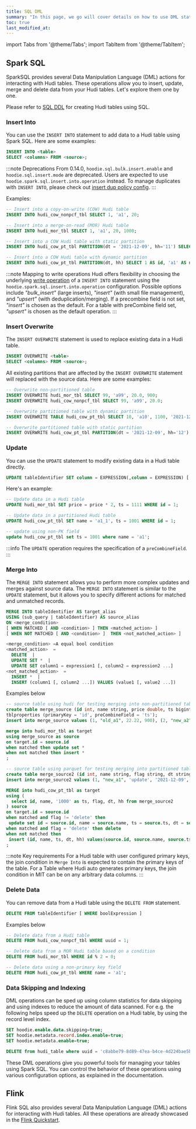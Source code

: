 ```yaml
---
title: SQL DML
summary: "In this page, we go will cover details on how to use DML statements on Hudi tables."
toc: true
last_modified_at: 
---
```

import Tabs from '@theme/Tabs';
import TabItem from '@theme/TabItem';

## Spark SQL

SparkSQL provides several Data Manipulation Language (DML) actions for interacting with Hudi tables. These operations allow you to insert, update, merge and delete data 
from your Hudi tables. Let's explore them one by one.

Please refer to [SQL DDL](/docs/sql_ddl) for creating Hudi tables using SQL.

### Insert Into

You can use the `INSERT INTO` statement to add data to a Hudi table using Spark SQL. Here are some examples:

```sql
INSERT INTO <table> 
SELECT <columns> FROM <source>;
```

:::note Deprecations
From 0.14.0, `hoodie.sql.bulk.insert.enable` and `hoodie.sql.insert.mode` are deprecated. Users are expected to use `hoodie.spark.sql.insert.into.operation` instead.
To manage duplicates with `INSERT INTO`, please check out [insert dup policy config](/docs/next/configurations#hoodiedatasourceinsertduppolicy).
:::

Examples: 

```sql
-- Insert into a copy-on-write (COW) Hudi table
INSERT INTO hudi_cow_nonpcf_tbl SELECT 1, 'a1', 20;

-- Insert into a merge-on-read (MOR) Hudi table
INSERT INTO hudi_mor_tbl SELECT 1, 'a1', 20, 1000;

-- Insert into a COW Hudi table with static partition
INSERT INTO hudi_cow_pt_tbl PARTITION(dt = '2021-12-09', hh='11') SELECT 2, 'a2', 1000;

-- Insert into a COW Hudi table with dynamic partition
INSERT INTO hudi_cow_pt_tbl PARTITION(dt, hh) SELECT 1 AS id, 'a1' AS name, 1000 AS ts, '2021-12-09' AS dt, '10' AS hh;
```

:::note Mapping to write operations
Hudi offers flexibility in choosing the underlying [write operation](/docs/write_operations) of a `INSERT INTO` statement using 
the `hoodie.spark.sql.insert.into.operation` configuration. Possible options include *"bulk_insert"* (large inserts), *"insert"* (with small file management), 
and *"upsert"* (with deduplication/merging). If a precombine field is not set, *"insert"* is chosen as the default. For a table with preCombine field set,
*"upsert"* is chosen as the default operation.
:::


### Insert Overwrite

The `INSERT OVERWRITE` statement is used to replace existing data in a Hudi table. 

```sql
INSERT OVERWRITE <table> 
SELECT <columns> FROM <source>;
```

All existing partitions that are affected by the `INSERT OVERWRITE` statement will replaced with the source data.
Here are some examples:

```sql
-- Overwrite non-partitioned table
INSERT OVERWRITE hudi_mor_tbl SELECT 99, 'a99', 20.0, 900;
INSERT OVERWRITE hudi_cow_nonpcf_tbl SELECT 99, 'a99', 20.0;

-- Overwrite partitioned table with dynamic partition
INSERT OVERWRITE TABLE hudi_cow_pt_tbl SELECT 10, 'a10', 1100, '2021-12-09', '10';

-- Overwrite partitioned table with static partition
INSERT OVERWRITE hudi_cow_pt_tbl PARTITION(dt = '2021-12-09', hh='12') SELECT 13, 'a13', 1100;
```

### Update
You can use the `UPDATE` statement to modify existing data in a Hudi table directly. 

```sql
UPDATE tableIdentifier SET column = EXPRESSION(,column = EXPRESSION) [ WHERE boolExpression]
```

Here's an example:

```sql
-- Update data in a Hudi table
UPDATE hudi_mor_tbl SET price = price * 2, ts = 1111 WHERE id = 1;

-- Update data in a partitioned Hudi table
UPDATE hudi_cow_pt_tbl SET name = 'a1_1', ts = 1001 WHERE id = 1;

-- update using non-PK field
update hudi_cow_pt_tbl set ts = 1001 where name = 'a1';
```

:::info
The `UPDATE` operation requires the specification of a `preCombineField`.
:::

### Merge Into

The `MERGE INTO` statement allows you to perform more complex updates and merges against source data. The `MERGE INTO` statement 
is similar to the `UPDATE` statement, but it allows you to specify different actions for matched and unmatched records.

```sql
MERGE INTO tableIdentifier AS target_alias
USING (sub_query | tableIdentifier) AS source_alias
ON <merge_condition>
[ WHEN MATCHED [ AND <condition> ] THEN <matched_action> ]
[ WHEN NOT MATCHED [ AND <condition> ]  THEN <not_matched_action> ]

<merge_condition> =A equal bool condition 
<matched_action>  =
  DELETE  |
  UPDATE SET *  |
  UPDATE SET column1 = expression1 [, column2 = expression2 ...]
<not_matched_action>  =
  INSERT *  |
  INSERT (column1 [, column2 ...]) VALUES (value1 [, value2 ...])
```

Examples below

```sql
-- source table using hudi for testing merging into non-partitioned table
create table merge_source (id int, name string, price double, ts bigint) using hudi
tblproperties (primaryKey = 'id', preCombineField = 'ts');
insert into merge_source values (1, "old_a1", 22.22, 900), (2, "new_a2", 33.33, 2000), (3, "new_a3", 44.44, 2000);

merge into hudi_mor_tbl as target
using merge_source as source
on target.id = source.id
when matched then update set *
when not matched then insert *
;

-- source table using parquet for testing merging into partitioned table
create table merge_source2 (id int, name string, flag string, dt string, hh string) using parquet;
insert into merge_source2 values (1, "new_a1", 'update', '2021-12-09', '10'), (2, "new_a2", 'delete', '2021-12-09', '11'), (3, "new_a3", 'insert', '2021-12-09', '12');

MERGE into hudi_cow_pt_tbl as target
using (
  select id, name, '1000' as ts, flag, dt, hh from merge_source2
) source
on target.id = source.id
when matched and flag != 'delete' then
 update set id = source.id, name = source.name, ts = source.ts, dt = source.dt, hh = source.hh
when matched and flag = 'delete' then delete
when not matched then
 insert (id, name, ts, dt, hh) values(source.id, source.name, source.ts, source.dt, source.hh)
;

```

:::note Key requirements
For a Hudi table with user configured primary keys, the join condition in `Merge Into` is expected to contain the primary keys of the table.
For a Table where Hudi auto generates primary keys, the join condition in MIT can be on any arbitrary data columns.
:::

### Delete Data

You can remove data from a Hudi table using the `DELETE FROM` statement.

```sql
DELETE FROM tableIdentifier [ WHERE boolExpression ]
```

Examples below

```sql
-- Delete data from a Hudi table
DELETE FROM hudi_cow_nonpcf_tbl WHERE uuid = 1;

-- Delete data from a MOR Hudi table based on a condition
DELETE FROM hudi_mor_tbl WHERE id % 2 = 0;

-- Delete data using a non-primary key field
DELETE FROM hudi_cow_pt_tbl WHERE name = 'a1';
```

### Data Skipping and Indexing 

DML operations can be sped up using column statistics for data skipping and using indexes to reduce the amount of data scanned.
For e.g. the following helps speed up the `DELETE` operation on a Hudi table, by using the record level index.

```sql
SET hoodie.enable.data.skipping=true;
SET hoodie.metadata.record.index.enable=true;
SET hoodie.metadata.enable=true;

DELETE from hudi_table where uuid = 'c8abbe79-8d89-47ea-b4ce-4d224bae5bfa';
```

These DML operations give you powerful tools for managing your tables using Spark SQL. 
You can control the behavior of these operations using various configuration options, as explained in the documentation.

## Flink 

Flink SQL also provides several Data Manipulation Language (DML) actions for interacting with Hudi tables. All these operations are already 
showcased in the [Flink Quickstart](/docs/flink-quick-start-guide.md).


